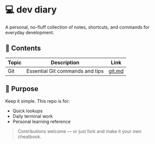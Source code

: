 # 💻 dev diary

A personal, no-fluff collection of notes, shortcuts, and commands for everyday development.

## 📘 Contents

| Topic       | Description                          | Link            |
|-------------|--------------------------------------|-----------------|
| Git         | Essential Git commands and tips      | [git.md](git.md) |

## 📌 Purpose

Keep it simple. This repo is for:
- Quick lookups
- Daily terminal work
- Personal learning reference

> Contributions welcome — or just fork and make it your own cheatbook.
